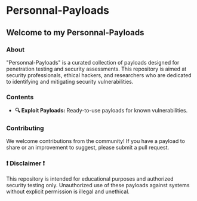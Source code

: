 # Personnal-Payloads

## Welcome to my Personnal-Payloads

### About

"Personnal-Payloads" is a curated collection of payloads designed for penetration testing and security assessments. This repository is aimed at security professionals, ethical hackers, and researchers who are dedicated to identifying and mitigating security vulnerabilities.

### Contents

- **🔍 Exploit Payloads:** Ready-to-use payloads for known vulnerabilities.

### Contributing

We welcome contributions from the community! If you have a payload to share or an improvement to suggest, please submit a pull request.

### ❗ Disclaimer ❗

This repository is intended for educational purposes and authorized security testing only. Unauthorized use of these payloads against systems without explicit permission is illegal and unethical.

